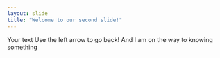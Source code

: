 ```yaml
---
layout: slide
title: "Welcome to our second slide!"
---
```

Your text
Use the left arrow to go back!
And I am on the way to knowing something
